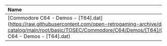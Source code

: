 |Name|Size|
|:---|---:|
|[Commodore C64 - Demos - [T64].dat](https://raw.githubusercontent.com/open-retrogaming-archive/dat-catalog/main/root/basic/TOSEC/Commodore/C64/Demos/[T64]/Commodore C64 - Demos - [T64].dat)|6841004|
